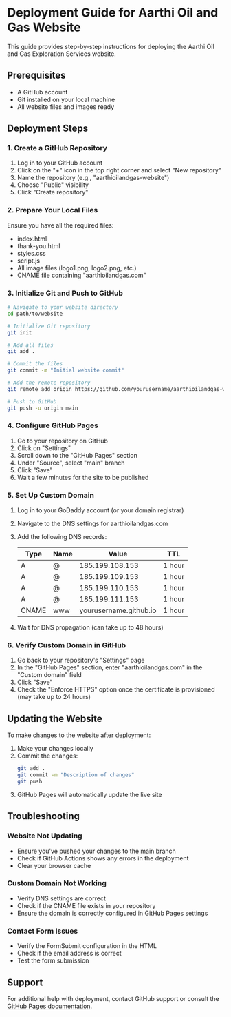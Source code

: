 # Deployment Guide for Aarthi Oil and Gas Website

This guide provides step-by-step instructions for deploying the Aarthi Oil and Gas Exploration Services website.

## Prerequisites

- A GitHub account
- Git installed on your local machine
- All website files and images ready

## Deployment Steps

### 1. Create a GitHub Repository

1. Log in to your GitHub account
2. Click on the "+" icon in the top right corner and select "New repository"
3. Name the repository (e.g., "aarthioilandgas-website")
4. Choose "Public" visibility
5. Click "Create repository"

### 2. Prepare Your Local Files

Ensure you have all the required files:
- index.html
- thank-you.html
- styles.css
- script.js
- All image files (logo1.png, logo2.png, etc.)
- CNAME file containing "aarthioilandgas.com"

### 3. Initialize Git and Push to GitHub

```bash
# Navigate to your website directory
cd path/to/website

# Initialize Git repository
git init

# Add all files
git add .

# Commit the files
git commit -m "Initial website commit"

# Add the remote repository
git remote add origin https://github.com/yourusername/aarthioilandgas-website.git

# Push to GitHub
git push -u origin main
```

### 4. Configure GitHub Pages

1. Go to your repository on GitHub
2. Click on "Settings"
3. Scroll down to the "GitHub Pages" section
4. Under "Source", select "main" branch
5. Click "Save"
6. Wait a few minutes for the site to be published

### 5. Set Up Custom Domain

1. Log in to your GoDaddy account (or your domain registrar)
2. Navigate to the DNS settings for aarthioilandgas.com
3. Add the following DNS records:

   | Type  | Name | Value               | TTL    |
   |-------|------|---------------------|--------|
   | A     | @    | 185.199.108.153     | 1 hour |
   | A     | @    | 185.199.109.153     | 1 hour |
   | A     | @    | 185.199.110.153     | 1 hour |
   | A     | @    | 185.199.111.153     | 1 hour |
   | CNAME | www  | yourusername.github.io | 1 hour |

4. Wait for DNS propagation (can take up to 48 hours)

### 6. Verify Custom Domain in GitHub

1. Go back to your repository's "Settings" page
2. In the "GitHub Pages" section, enter "aarthioilandgas.com" in the "Custom domain" field
3. Click "Save"
4. Check the "Enforce HTTPS" option once the certificate is provisioned (may take up to 24 hours)

## Updating the Website

To make changes to the website after deployment:

1. Make your changes locally
2. Commit the changes:
   ```bash
   git add .
   git commit -m "Description of changes"
   git push
   ```
3. GitHub Pages will automatically update the live site

## Troubleshooting

### Website Not Updating
- Ensure you've pushed your changes to the main branch
- Check if GitHub Actions shows any errors in the deployment
- Clear your browser cache

### Custom Domain Not Working
- Verify DNS settings are correct
- Check if the CNAME file exists in your repository
- Ensure the domain is correctly configured in GitHub Pages settings

### Contact Form Issues
- Verify the FormSubmit configuration in the HTML
- Check if the email address is correct
- Test the form submission

## Support

For additional help with deployment, contact GitHub support or consult the [GitHub Pages documentation](https://docs.github.com/en/pages).